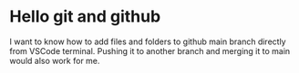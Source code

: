 # Hello git and github

I want to know how to add files and folders to github main branch directly from VSCode terminal.
Pushing it to another branch and merging it to main would also work for me.
